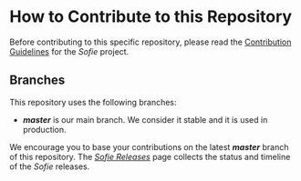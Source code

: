 # How to Contribute to this Repository

Before contributing to this specific repository, please read the [Contribution Guidelines](https://Sofie-Automation.github.io/sofie-core/docs/for-developers/contribution-guidelines) for the _Sofie_ project.

## Branches

This repository uses the following branches:

- **_master_** is our main branch. We consider it stable and it is used in production.

We encourage you to base your contributions on the latest **_master_** branch of this repository. The [_Sofie Releases_](https://Sofie-Automation.github.io/sofie-core/releases) page collects the status and timeline of the _Sofie_ releases.
